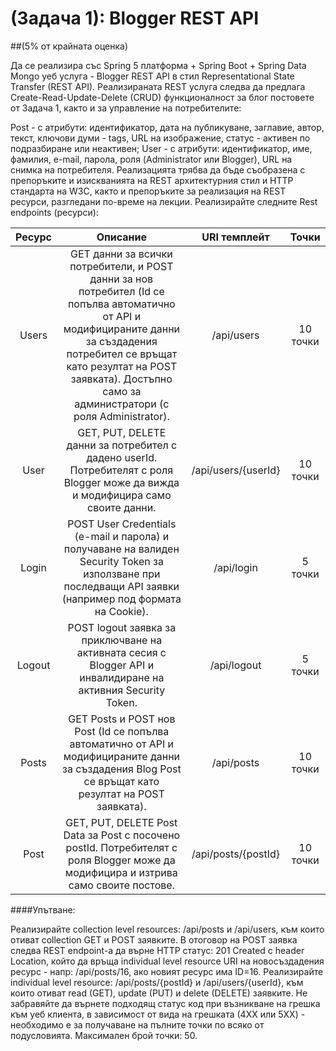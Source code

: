 # (Задача 1): Blogger REST API
##(5% от крайната оценка)

Да се реализира със Spring 5 платформа + Spring Boot + Spring Data Mongo уеб услуга - Blogger REST API в стил Representational State Transfer (REST API). Реализираната REST услуга следва да предлага Create-Read-Update-Delete (CRUD) функционалност за блог постовете от Задача 1, както и за управление на потребителите:

Post - с атрибути: идентификатор, дата на публикуване, заглавие, автор, текст, ключови думи - tags, URL на изображение, статус - активен по подразбиране или неактивен;
User - с атрибути: идентификатор, име, фамилия, e-mail, парола, роля (Administrator или Blogger), URL на снимка на потребителя.
Реализацията трябва да бъде съобразена с препоръките и изискванията на REST архитектурния стил и HTTP стандарта на W3C, както и препоръките за реализация на REST ресурси, разгледани по-време на лекции.
Реализирайте следните Rest endpoints (ресурси):

| Ресурс | Описание | URI темплейт |	Точки |
| :---: | :---: | :---: | :---: |
| Users | GET данни за всички потребители, и POST данни за нов потребител (Id се попълва автоматично от API и модифицираните данни за създадения потребител се връщат като резултат на POST заявката). Достъпно само за администратори (с роля Administrator). | /api/users | 10 точки
| User | GET, PUT, DELETE данни за потребител с дадено userId. Потребителят с роля Blogger може да вижда и модифицира само своите данни. | /api/users/{userId} | 10 точки
| Login | POST User Credentials (e-mail и парола) и получаване на валиден Security Token за използване при последващи API заявки (например под формата на Cookie). | /api/login | 5 точки
| Logout | POST logout заявка за приключване на активната сесия с Blogger API и инвалидиране на активния Security Token. | /api/logout | 5 точки
| Posts	| GET Posts и POST нов Post (Id се попълва автоматично от API и модифицираните данни за създадения Blog Post се връщат като резултат на POST заявката). | /api/posts | 10 точки
| Post | GET, PUT, DELETE Post Data за Post с посочено postId. Потребителят с роля Blogger може да модифицира и изтрива само своите постове. | /api/posts/{postId} | 10 точки

####Упътване:

Реализирайте collection level resources: /api/posts и /api/users, към които отиват collection GET и POST заявките. В отоговор на POST заявка следва REST endpoint-a да върне HTTP статус: 201 Created с header Location, който да връща individual level resource URI на новосъздадения ресурс - напр: /api/posts/16, ако новият ресурс има ID=16.
Реализирайте individual level resource: /api/posts/{postId} и /api/users/{userId}, към които отиват read (GET), update (PUT) и delete (DELETE) заявките.
Не забравяйте да върнете подходящ статус код при възникване на грешка към уеб клиента, в зависимост от вида на грешката (4XX или 5XX) - необходимо е за получаване на пълните точки по всяко от подусловията.
Максимален брой точки: 50.
